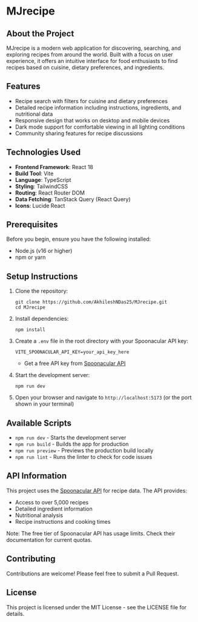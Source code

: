 # MJrecipe

## About the Project

MJrecipe is a modern web application for discovering, searching, and exploring recipes from around the world. Built with a focus on user experience, it offers an intuitive interface for food enthusiasts to find recipes based on cuisine, dietary preferences, and ingredients.

## Features

- Recipe search with filters for cuisine and dietary preferences
- Detailed recipe information including instructions, ingredients, and nutritional data
- Responsive design that works on desktop and mobile devices
- Dark mode support for comfortable viewing in all lighting conditions
- Community sharing features for recipe discussions

## Technologies Used

- **Frontend Framework**: React 18
- **Build Tool**: Vite
- **Language**: TypeScript
- **Styling**: TailwindCSS
- **Routing**: React Router DOM
- **Data Fetching**: TanStack Query (React Query)
- **Icons**: Lucide React

## Prerequisites

Before you begin, ensure you have the following installed:
- Node.js (v16 or higher)
- npm or yarn

## Setup Instructions

1. Clone the repository:
   ```
   git clone https://github.com/AkhileshNDas25/MJrecipe.git
   cd MJrecipe
   ```

2. Install dependencies:
   ```
   npm install
   ```

3. Create a `.env` file in the root directory with your Spoonacular API key:
   ```
   VITE_SPOONACULAR_API_KEY=your_api_key_here
   ```
   - Get a free API key from [Spoonacular API](https://spoonacular.com/food-api)

4. Start the development server:
   ```
   npm run dev
   ```

5. Open your browser and navigate to `http://localhost:5173` (or the port shown in your terminal)

## Available Scripts

- `npm run dev` - Starts the development server
- `npm run build` - Builds the app for production
- `npm run preview` - Previews the production build locally
- `npm run lint` - Runs the linter to check for code issues

## API Information

This project uses the [Spoonacular API](https://spoonacular.com/food-api) for recipe data. The API provides:

- Access to over 5,000 recipes
- Detailed ingredient information
- Nutritional analysis
- Recipe instructions and cooking times

Note: The free tier of Spoonacular API has usage limits. Check their documentation for current quotas.

## Contributing

Contributions are welcome! Please feel free to submit a Pull Request.

## License

This project is licensed under the MIT License - see the LICENSE file for details.
